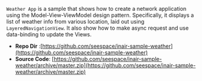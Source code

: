 `Weather App` is a sample that shows how to create a network application using the Model-View-ViewModel design pattern. Specifically, it displays a list of weather info from various location, laid out using `LayeredNavigationView`. It also show how to make async request and use data-binding to update the Views.

-  **Repo Dir** :[https://github.com/seespace/inair-sample-weather](https://github.com/seespace/inair-sample-weather)
-  **Source Code**: [https://github.com/seespace/inair-sample-weather/archive/master.zip](https://github.com/seespace/inair-sample-weather/archive/master.zip)

